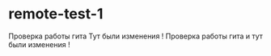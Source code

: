# remote-test-1

Проверка работы гита Тут были изменения !
Проверка работы гита и тут были изменения !
